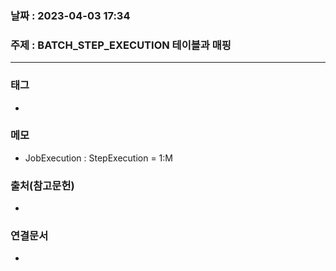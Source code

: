 ### 날짜 : 2023-04-03 17:34
### 주제 : BATCH_STEP_EXECUTION 테이블과 매핑
---
### 태그
* 

### 메모
* JobExecution : StepExecution = 1:M 

### 출처(참고문헌)
-  

### 연결문서
- 